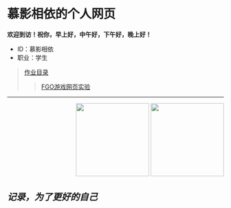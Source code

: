 # 慕影相依的个人网页
**欢迎到访！祝你，早上好，中午好，下午好，晚上好！**<br>
* ID：慕影相依<br>
* 职业：学生<br>
>[作业目录](https://myxy203.github.io/%E9%A6%96%E9%A1%B5.html)<br>
>>[FGO游戏网页实验](https://myxy203.github.io/Fate2.1.html)<br>
----
<div  align="right" float="right">
<span>  </span>
<img height="170px"src="https://github-readme-stats.vercel.app/api?username=myxy203" /><span>    </span><img height="170px" src="https://github-readme-stats.vercel.app/api/top-langs/?username=myxy203&layout=compact&langs_count=8" />
<span>  </span>
</div>

## ***记录，为了更好的自己***
